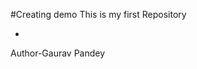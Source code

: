 #Creating demo
This is my first Repository
- <br>
Author-Gaurav Pandey
<!---
gauravpandey1948/gauravpandey1948 is a ✨ special ✨ repository because its `README.md` (this file) appears on your GitHub profile.
You can click the Preview link to take a look at your changes.
--->
